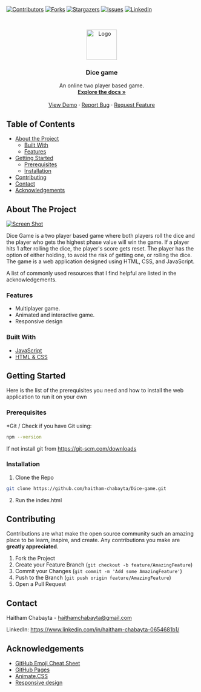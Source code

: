 
[![Contributors][contributors-shield]][contributors-url]
[![Forks][forks-shield]][forks-url]
[![Stargazers][stars-shield]][stars-url]
[![Issues][issues-shield]][issues-url]
[![LinkedIn][linkedin-shield]][linkedin-url]



<!-- PROJECT LOGO -->
<br />
<p align="center">
  <a href="https://github.com/haitham-chabayta/Dice-game">
     <img src="images/logo.png" alt="Logo" width="80" height="80">
 </a>

  <h3 align="center">Dice game</h3>

  <p align="center">
    An online two player based game.
    <br />
    <a href="https://github.com/haitham-chabayta/Dice-game"><strong>Explore the docs »</strong></a>
    <br />
    <br />
    <a href="https://mohamed-gibreel.github.io/Dice-Game/">View Demo</a>
    ·
    <a href="https://github.com/haitham-chabayta/Dice-game/issues">Report Bug</a>
    ·
    <a href="https://github.com/haitham-chabayta/Dice-game/issues">Request Feature</a>
  </p>
</p>



<!-- TABLE OF CONTENTS -->
## Table of Contents

* [About the Project](#about-the-project)
  * [Built With](#built-with)
  * [Features](#features)
* [Getting Started](#getting-started)
  * [Prerequisites](#prerequisites)
  * [Installation](#installation)
* [Contributing](#contributing)
* [Contact](#contact)
* [Acknowledgements](#acknowledgements)



<!-- ABOUT THE PROJECT -->
## About The Project

[![Screen Shot][product-screenshot]](https://mohamed-gibreel.github.io/Dice-Game/)

Dice Game is a two player based game where both players roll the dice and the player who gets the highest phase value will win the game. If a player hits 1 after rolling the dice, the player's score gets reset. The player has the option of either holding, to avoid the risk of getting one, or rolling the dice. The game is a web application designed using HTML, CSS, and JavaScript.

A list of commonly used resources that I find helpful are listed in the acknowledgements.

### Features
* Multiplayer game.
* Animated and interactive game.
* Responsive design

### Built With
* [JavaScript](https://www.javascript.com/)
* [HTML & CSS](https://thenextweb.com/podium/2020/03/05/learn-html-css-in-15-minutes/)

## Getting Started
Here is the list of the prerequisites you need and how to install the web application to run it on your own

### Prerequisites

*Git / Check if you have Git using:
```sh
npm --version
```
If not install git from https://git-scm.com/downloads



### Installation

1. Clone the Repo 
```sh
git clone https://github.com/haitham-chabayta/Dice-game.git
```
2. Run the index.html


<!-- CONTRIBUTING -->
## Contributing

Contributions are what make the open source community such an amazing place to be learn, inspire, and create. Any contributions you make are **greatly appreciated**.

1. Fork the Project
2. Create your Feature Branch (`git checkout -b feature/AmazingFeature`)
3. Commit your Changes (`git commit -m 'Add some AmazingFeature'`)
4. Push to the Branch (`git push origin feature/AmazingFeature`)
5. Open a Pull Request


<!-- CONTACT -->
## Contact

Haitham Chabayta - haithamchabayta@gmail.com

LinkedIn: https://www.linkedin.com/in/haitham-chabayta-0654681b1/



<!-- ACKNOWLEDGEMENTS -->
## Acknowledgements
* [GitHub Emoji Cheat Sheet](https://www.webpagefx.com/tools/emoji-cheat-sheet)
* [GitHub Pages](https://pages.github.com)
* [Animate.CSS](https://animate.style/)
* [Responsive design](https://developer.mozilla.org/en-US/docs/Learn/CSS/CSS_layout/Responsive_Design)



[contributors-shield]: https://img.shields.io/github/contributors/haitham-chabayta/Dice-game.svg?style=flat-square
[contributors-url]: https://github.com/haitham-chabayta/Dice-game/graphs/contributors
[forks-shield]: https://img.shields.io/github/forks/haitham-chabayta/Dice-game.svg?style=flat-square
[forks-url]: https://github.com/haitham-chabayta/Dice-game/network/members
[stars-shield]: https://img.shields.io/github/stars/haitham-chabayta/Dice-game.svg?style=flat-square
[stars-url]: https://github.com/haitham-chabayta/Dice-game/stargazers
[issues-shield]: https://img.shields.io/github/issues/haitham-chabayta/Dice-game.svg?style=flat-square
[issues-url]: https://github.com/haitham-chabayta/Dice-game/issues
[linkedin-shield]: https://img.shields.io/badge/-LinkedIn-black.svg?style=flat-square&logo=linkedin&colorB=555
[linkedin-url]: https://www.linkedin.com/in/haitham-chabayta-0654681b1/
[product-screenshot]: images/screenshot.png
